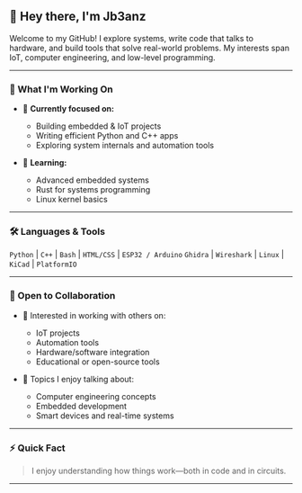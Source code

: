 ## 👋 Hey there, I'm Jb3anz

Welcome to my GitHub! I explore systems, write code that talks to hardware, and build tools that solve real-world problems. My interests span IoT, computer engineering, and low-level programming.

---

### 🚀 What I'm Working On

* 🧠 **Currently focused on:**

  * Building embedded & IoT projects
  * Writing efficient Python and C++ apps
  * Exploring system internals and automation tools

* 🌱 **Learning:**

  * Advanced embedded systems
  * Rust for systems programming
  * Linux kernel basics

---

### 🛠️ Languages & Tools

`Python` | `C++` | `Bash` | `HTML/CSS` | `ESP32 / Arduino`
`Ghidra` | `Wireshark` | `Linux` | `KiCad` | `PlatformIO`

---

### 🤝 Open to Collaboration

* 🧩 Interested in working with others on:

  * IoT projects
  * Automation tools
  * Hardware/software integration
  * Educational or open-source tools

* 💬 Topics I enjoy talking about:

  * Computer engineering concepts
  * Embedded development
  * Smart devices and real-time systems

---

### ⚡ Quick Fact

> I enjoy understanding how things work—both in code and in circuits.

---
